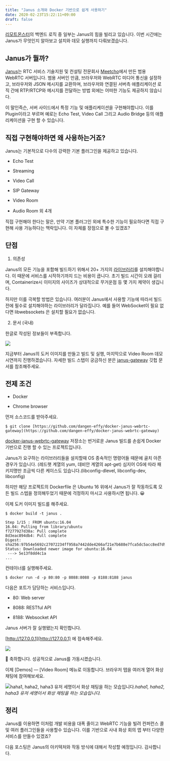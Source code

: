 ```yaml
---
title: "Janus 소개와 Docker 기반으로 쉽게 사용하기"
date: 2020-02-23T15:22:11+09:00
draft: false
---
```


[리모트몬스터](https://www.remotemonster.com/)의 백엔드 로직 중 일부는 Janus의 힘을 빌리고 있습니다. 이번 시간에는 Janus가 무엇인지 알아보고 설치와 데모 실행까지 다뤄보겠습니다.

## Janus가 뭘까?

[Janus](https://janus.conf.meetecho.com/)는 RTC 서비스 기술지원 및 컨설팅 전문회사 [Meetcho](https://www.meetecho.com/en/)에서 만든 범용 WebRTC 서버입니다. 범용 서버인 만큼, 브라우저와 WebRTC 미디어 통신을 설정하고, 브라우저와 JSON 메시지를 교환하며, 브라우저와 연결된 서버측 애플리케이션 로직 간에 RTP/RTCP와 메시지를 전달하는 방법 외에는 어떠한 기능도 제공하지 않습니다.

이 말인즉슨, 서버 사이드에서 특정 기능 및 애플리케이션을 구현해야합니다. 이를 Plugin이라고 부르며 예로는 Echo Test, Video Call 그리고 Audio Bridge 등의 애플리케이션을 구현 할 수 있습니다.

## 직접 구현해야하면 왜 사용하는거죠?

Janus는 기본적으로 다수의 강력한 기본 플러그인을 제공하고 있습니다.

* Echo Test

* Streaming

* Video Call

* SIP Gateway

* Video Room

* Audio Room 외 4개

직접 구현해야 한다는 말은, 만약 기본 플러그인 외에 특수한 기능이 필요하다면 직접 구현해 사용 가능하다는 맥락입니다. 이 자체를 장점으로 볼 수 있겠죠?

## 단점

1. 의존성

Janus의 모든 기능을 포함해 빌드하기 위해서 20+ 가지의 [라이브러리](https://github.com/meetecho/janus-gateway/#dependencies)를 설치해야합니다. 이 때문에 서비스를 시작하기까지 드는 비용이 큽니다. 초기 빌드 시간이 오래 걸리며, Containerize시 이미지의 사이즈가 상대적으로 무거운점 등 몇 가지 제약이 생깁니다.

하지만 이를 극복할 방법은 있습니다. 여러분이 Janus에서 사용할 기능에 따라서 빌드 전에 필수로 설치해야하는 라이브러리가 달라집니다. 예를 들어 WebSocket이 필요 없다면 libwebsockets 은 설치할 필요가 없습니다.

2. 문서 (국내)

한글로 작성된 정보들이 부족합니다.

![](https://cdn-images-1.medium.com/max/2000/0*5dBZYk0_XxUj69cz.png)

지금부터 Janus의 도커 이미지를 만들고 빌드 및 실행, 마지막으로 Video Room 데모 시연까지 진행하겠습니다. 자세한 빌드 스텝이 궁금하신 분은 [janus-gateway](https://github.com/meetecho/janus-gateway) 깃헙 문서를 참조해주세요.

## 전제 조건

* Docker

* Chrome browser

먼저 소스코드를 받아주세요.

    $ git clone [https://github.com/dangen-effy/docker-janus-webrtc-gateway](https://github.com/dangen-effy/docker-janus-webrtc-gateway)

[docker-janus-webrtc-gateway](https://github.com/dangen-effy/docker-janus-webrtc-gateway) 저장소는 번거로운 Janus 빌드를 손쉽게 Docker 기반으로 진행 할 수 있는 프로젝트입니다.

Janus가 요구하는 라이브러리들을 설치할때 OS 종속적인 명령어들 때문에 골치 아픈 경우가 있습니다. (레드햇 계열의 yum, 데비안 계열의 apt-get) 심지어 OS에 따라 패키지명만 조금씩 다른 케이스도 있습니다.(libconfig-dlevel, libconfig-dev, libconfig)

하지만 해당 프로젝트의 Dockerfile 은 Ubuntu 16 위에서 Janus가 잘 작동하도록 모든 빌드 스텝을 정의해두었기 때문에 걱정하지 마시고 사용하시면 됩니다. 😀

이제 도커 이미지 빌드를 해주세요.

    $ docker build -t janus .

    Step 1/15 : FROM ubuntu:16.04
    16.04: Pulling from library/ubuntu
    f7277927d38a: Pull complete 
    8d3eac894db4: Pull complete 
    Digest: sha256:97b54e5692c27072234ff958a7442dde4266af21e7b688e7fca5dc5acc8ed7d9
    Status: Downloaded newer image for ubuntu:16.04
     ---> 5e13f8dd4c1a
    ...

컨테이너를 실행해주세요.

    $ docker run -d -p 80:80 -p 8088:8088 -p 8188:8188 janus

다음은 포트가 담당하는 서비스입니다.

* 80: Web server

* 8088: RESTful API

* 8188: Websocket API

Janus 서버가 잘 실행됐는지 확인합니다.

[http://127.0.0.1](http://127.0.0.1) 에 접속해주세요.

![](https://cdn-images-1.medium.com/max/4224/1*rlRzDTFHSGMwZIXxNA0rJg.png)

👏 축하합니다. 성공적으로 Janus를 가동시켰습니다.

이제 [Demos] — [Video Room] 메뉴로 이동합니다. 브라우저 탭을 여러개 열어 화상 채팅에 참여해보세요.

![haha1, haha2, haha3 유저 세명이서 화상 채팅을 하는 모습입니다.](https://cdn-images-1.medium.com/max/4140/1*uPz0kTJn1l1zhNqVtB8zlw.png)*haha1, haha2, haha3 유저 세명이서 화상 채팅을 하는 모습입니다.*

## 정리

Janus를 이용하면 이처럼 개발 비용을 대폭 줄이고 WebRTC 기능을 빌려 컨퍼런스 콜 및 여러 플러그인들을 사용할수 있습니다. 이를 기반으로 사내 화상 회의 앱 부터 다양한 서비스를 만들수 있겠죠?

다음 포스팅은 Janus의 아키텍처와 작동 방식에 대해서 작성할 예정입니다. 감사합니다.
